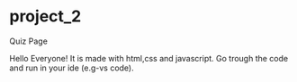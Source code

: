 # project_2

Quiz Page 

Hello Everyone!
It is made with html,css and javascript.
 Go trough the code and run in your ide (e.g-vs code).
